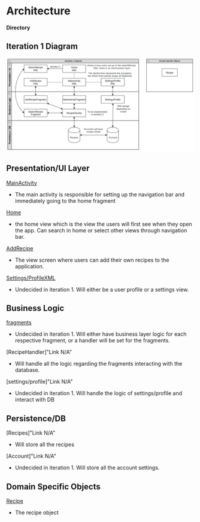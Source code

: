 # Architecture

**Directory**

## Iteration 1 Diagram

![architecture](architecture_model_1.png)

## Presentation/UI Layer
[MainActivity](https://code.cs.umanitoba.ca/comp3350-winter2020/pocketchef-5/blob/master/PocketChef/app/src/main/res/layout/activity_main.xml)
- The main activity is responsible for setting up the navigation bar and immediately going to the home fragment

[Home](https://code.cs.umanitoba.ca/comp3350-winter2020/pocketchef-5/blob/master/PocketChef/app/src/main/res/layout/fragment_home.xml)
- the home view which is the view the users will first see when they open the app. Can search in home or select other views through navigation bar.

[AddRecipe](https://code.cs.umanitoba.ca/comp3350-winter2020/pocketchef-5/blob/master/PocketChef/app/src/main/res/layout/fragment_add_recipe.xml)
- The view screen where users can add their own recipes to the application.

[Settings/ProfileXML](https://code.cs.umanitoba.ca/comp3350-winter2020/pocketchef-5/blob/master/PocketChef/app/src/main/res/layout/fragment_user_profile.xml)
- Undecided in iteration 1. Will either be a user profile or a settings view.

## Business Logic
[fragments](https://code.cs.umanitoba.ca/comp3350-winter2020/pocketchef-5/tree/master/PocketChef/app/src/main/java/net/team5/pocketchef/ui/)
- Undecided in iteration 1. Will either have business layer logic for each respective fragment, or a handler will be set for the fragments.

[RecipeHandler]"Link N/A"
- Will handle all the logic regarding the fragments interacting with the database.

[settings/profile]"Link N/A"
- Undecided in iteration 1. Will handle the logic of settings/profile and interact with DB

## Persistence/DB
[Recipes]"Link N/A"
- Will store all the recipes

[Account]"Link N/A"
- Undecided in iteration 1. Will store all the account settings. 

## Domain Specific Objects
[Recipe](https://code.cs.umanitoba.ca/comp3350-winter2020/pocketchef-5/blob/master/PocketChef/app/src/main/java/net/team5/pocketchef/objects/Recipe/Recipe.java)
- The recipe object
